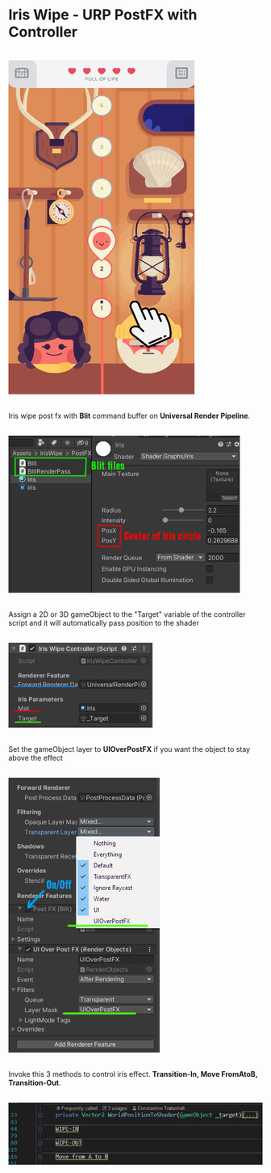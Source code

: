 # Iris Wipe - URP PostFX with Controller <h1> 

![IrisWipe](_GitReadme/IrisWipe.gif)

<br/>Iris wipe post fx with **Blit** command buffer on **Universal Render Pipeline**.

<br/> ![Blit](_GitReadme/Blit.jpg)

<br/> Assign a 2D or 3D gameObject to the "Target" variable of the controller script and it will automatically pass position to the shader

<br/>![IrisControllerScript](_GitReadme/IrisControllerScript.jpg)

<br/> Set the gameObject layer to **UIOverPostFX** if you want the object to stay above the effect

<br/>![ForwardRendererDataAsset](_GitReadme/ForwardRendererDataAsset.jpg)

<br/> Invoke this 3 methods to control iris effect. **Transition-In, Move FromAtoB, Transition-Out**.

<br/>![Funcitons](_GitReadme/Funcitons.jpg)
